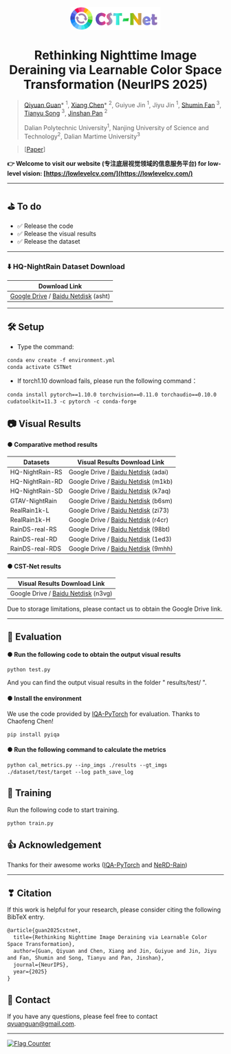 

 <div align=center> <img src="https://github.com/guanqiyuan/CST-Net/blob/main/figs/CST-Net.png" width="210px"> </div>
 
 #  <center>  Rethinking Nighttime Image Deraining via Learnable Color Space Transformation  (NeurIPS 2025)

> [Qiyuan Guan](https://guanqiyuan.github.io/)* <sup>1</sup>, [Xiang Chen](https://cschenxiang.github.io/)* <sup>2</sup>, Guiyue Jin <sup>1</sup>, Jiyu Jin <sup>1</sup>, [Shumin Fan](https://scholar.google.com/citations?user=WZv2NgoAAAAJ&hl=zh-CN&authuser=1) <sup>3</sup>, [Tianyu Song](https://scholar.google.com/citations?user=wA3Op6cAAAAJ&hl=zh-CN) <sup>3</sup>, [Jinshan Pan](https://jspan.github.io/) <sup>2</sup>
>
> Dalian Polytechnic University<sup>1</sup>, Nanjing University of Science and Technology<sup>2</sup>, Dalian Martime University<sup>3</sup>


> [[Paper](https://arxiv.org/abs/2510.17440)]


> 
 **👉️ Welcome to visit our website (专注底层视觉领域的信息服务平台) for low-level vision: [https://lowlevelcv.com/](https://lowlevelcv.com/)**

---

## ⛳️ To do

* ✅ Release the code
* ✅ Release the visual results
* ✅ Release the dataset


<!--
✅
❎
-->

---

### ⬇️ HQ-NightRain Dataset Download
| Download Link |
|---------|
| [Google Drive](https://drive.google.com/drive/folders/1WZ3uIWkNkIHVLGDUo8OPmrsNI_hheIUT?usp=sharing) / [Baidu Netdisk](https://pan.baidu.com/s/1gU2aI08UFzS3JLSl_l0GLw) (asht) |

---


<!--
## 📘 Quantitative Results
![image](url)

---
-->



## 🛠 Setup
* Type the command:
```
conda env create -f environment.yml
conda activate CSTNet
```
* If torch1.10 download fails, please run the following command：
```
conda install pytorch==1.10.0 torchvision==0.11.0 torchaudio==0.10.0 cudatoolkit=11.3 -c pytorch -c conda-forge
```


## 📷️ Visual Results

#### ● Comparative method results
>
> 
| Datasets | Visual Results Download Link |
|---------|------|
| HQ-NightRain-RS | Google Drive / [Baidu Netdisk](https://pan.baidu.com/s/1zmLlXX09j5fIjHbil2Uy-g) (adai) |
| HQ-NightRain-RD | Google Drive / [Baidu Netdisk](https://pan.baidu.com/s/1L6hlOwfwZ-J8gTg9H3XsMA) (m1kb) |
| HQ-NightRain-SD | Google Drive / [Baidu Netdisk](https://pan.baidu.com/s/1ZTxNP2WPsH7J1CYQ3wy5Aw) (k7aq) |
| GTAV-NightRain | Google Drive / [Baidu Netdisk](https://pan.baidu.com/s/12n9t8MytFJMu5MJyGcP1iA) (b6sm) |
| RealRain1k-L | Google Drive / [Baidu Netdisk](https://pan.baidu.com/s/1rnoXBv8KwqgYHq7G_GWFhw) (zi73) |
| RealRain1k-H | Google Drive / [Baidu Netdisk](https://pan.baidu.com/s/1WgP6Kh3XgHdmvu4GOp4LIg) (r4cr) |
| RainDS-real-RS | Google Drive / [Baidu Netdisk](https://pan.baidu.com/s/1Rth8lMC4TmN-QNeY9sqpDg) (98bt) |
| RainDS-real-RD | Google Drive / [Baidu Netdisk](https://pan.baidu.com/s/14OKpfrO1uaOejUtVU1YJtA) (1ed3) |
| RainDS-real-RDS | Google Drive / [Baidu Netdisk](https://pan.baidu.com/s/1RPMb104it5M2L_GeJ-yGEA) (9mhh) |


#### ● CST-Net results
| Visual Results Download Link |
|------|
|Google Drive / [Baidu Netdisk](https://pan.baidu.com/s/1ADwKhb720BOS2g-UpFmKJw) (n3vg)|

Due to storage limitations, please contact us to obtain the Google Drive link.

---


<!--
## 📊 Pre-trained Models
>
| Datasets | Visual Results Download Link |
|---------|------|
| HQ-NightRain-RS | Google Drive / [Baidu Netdisk]() () |
| HQ-NightRain-RD | Google Drive / [Baidu Netdisk]() () |
| HQ-NightRain-SD | Google Drive / [Baidu Netdisk]() () |
| GTAV-NightRain | Google Drive / [Baidu Netdisk]() () |
| RealRain1k | Google Drive / [Baidu Netdisk]() () |
| RainDS-real | Google Drive / [Baidu Netdisk]() () |
-->


## 🧮 Evaluation

#### ● Run the following code to obtain the output visual results

```
python test.py
```
And you can find the output visual results in the folder " results/test/  ".

#### ● Install the environment
We use the code provided by [IQA-PyTorch](https://github.com/chaofengc/IQA-PyTorch) for evaluation. Thanks to Chaofeng Chen!
```
pip install pyiqa
```
#### ● Run the following command to calculate the metrics

```
python cal_metrics.py --inp_imgs ./results --gt_imgs ./dataset/test/target --log path_save_log
```


## 💪 Training
Run the following code to start training.
```
python train.py
```


## 👍 Acknowledgement

Thanks for their awesome works ([IQA-PyTorch](https://github.com/chaofengc/IQA-PyTorch) and [NeRD-Rain](https://github.com/cschenxiang/NeRD-Rain?tab=readme-ov-file))

---

## ❣ Citation
If this work is helpful for your research, please consider citing the following BibTeX entry.
```
@article{guan2025cstnet,
  title={Rethinking Nighttime Image Deraining via Learnable Color Space Transformation},
  author={Guan, Qiyuan and Chen, Xiang and Jin, Guiyue and Jin, Jiyu and Fan, Shumin and Song, Tianyu and Pan, Jinshan},
  journal={NeurIPS},
  year={2025}
}
```


## 📧 Contact
If you have any questions, please feel free to contact qyuanguan@gmail.com.


---
<a href="https://info.flagcounter.com/6y1p"><img src="https://s01.flagcounter.com/count2/6y1p/bg_FFFFFF/txt_000000/border_CCCCCC/columns_2/maxflags_10/viewers_0/labels_1/pageviews_0/flags_0/percent_0/" alt="Flag Counter" border="0"></a>
